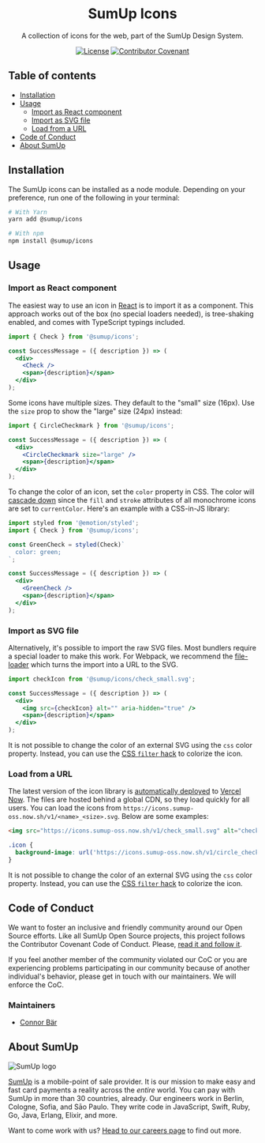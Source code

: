 <div align="center">

# SumUp Icons

A collection of icons for the web, part of the SumUp Design System.

[![License](https://img.shields.io/badge/license--lightgrey.svg)](https://github.com/sumup-oss/icons/LICENSE)
[![Contributor Covenant](https://img.shields.io/badge/Contributor%20Covenant-v1.4%20adopted-ff69b4.svg)](CODE_OF_CONDUCT.md)

</div>

## Table of contents

- [Installation](#installation)
- [Usage](#usage)
  - [Import as React component](#import-as-react-component)
  - [Import as SVG file](#import-as-svg-file)
  - [Load from a URL](#load-from-a-url)
- [Code of Conduct](#code-of-conduct)
- [About SumUp](#about-sumup)

## Installation

The SumUp icons can be installed as a node module. Depending on your preference, run one of the following in your terminal:

```sh
# With Yarn
yarn add @sumup/icons

# With npm
npm install @sumup/icons
```

## Usage

### Import as React component

The easiest way to use an icon in [React](https://reactjs.org/) is to import it as a component. This approach works out of the box (no special loaders needed), is tree-shaking enabled, and comes with TypeScript typings included.

```jsx
import { Check } from '@sumup/icons';

const SuccessMessage = ({ description }) => (
  <div>
    <Check />
    <span>{description}</span>
  </div>
);
```

Some icons have multiple sizes. They default to the "small" size (16px). Use the `size` prop to show the "large" size (24px) instead:

```jsx
import { CircleCheckmark } from '@sumup/icons';

const SuccessMessage = ({ description }) => (
  <div>
    <CircleCheckmark size="large" />
    <span>{description}</span>
  </div>
);
```

To change the color of an icon, set the `color` property in CSS. The color will [cascade down](https://css-tricks.com/cascading-svg-fill-color/) since the `fill` and `stroke` attributes of all monochrome icons are set to `currentColor`. Here's an example with a CSS-in-JS library:

```jsx
import styled from '@emotion/styled';
import { Check } from '@sumup/icons';

const GreenCheck = styled(Check)`
  color: green;
`;

const SuccessMessage = ({ description }) => (
  <div>
    <GreenCheck />
    <span>{description}</span>
  </div>
);
```

### Import as SVG file

Alternatively, it's possible to import the raw SVG files. Most bundlers require a special loader to make this work. For Webpack, we recommend the [file-loader](https://github.com/webpack-contrib/file-loader) which turns the import into a URL to the SVG.

```jsx
import checkIcon from '@sumup/icons/check_small.svg';

const SuccessMessage = ({ description }) => (
  <div>
    <img src={checkIcon} alt="" aria-hidden="true" />
    <span>{description}</span>
  </div>
);
```

It is not possible to change the color of an external SVG using the `css` color property. Instead, you can use the [CSS `filter` hack](https://blog.union.io/code/2017/08/10/img-svg-fill/) to colorize the icon.

### Load from a URL

The latest version of the icon library is [automatically deployed](https://icons.sumup-oss.now.sh/) to [Vercel Now](https://vercel.com/). The files are hosted behind a global CDN, so they load quickly for all users. You can load the icons from `https://icons.sumup-oss.now.sh/v1/<name>_<size>.svg`. Below are some examples:

```html
<img src="https://icons.sumup-oss.now.sh/v1/check_small.svg" alt="checkmark" />
```

```css
.icon {
  background-image: url('https://icons.sumup-oss.now.sh/v1/circle_checkmark_filled_large.svg');
}
```

It is not possible to change the color of an external SVG using the `css` color property. Instead, you can use the [CSS `filter` hack](https://blog.union.io/code/2017/08/10/img-svg-fill/) to colorize the icon.

## Code of Conduct

We want to foster an inclusive and friendly community around our Open Source efforts. Like all SumUp Open Source projects, this project follows the Contributor Covenant Code of Conduct. Please, [read it and follow it](CODE_OF_CONDUCT.md).

If you feel another member of the community violated our CoC or you are experiencing problems participating in our community because of another individual's behavior, please get in touch with our maintainers. We will enforce the CoC.

### Maintainers

- [Connor Bär](mailto:connor.baer@sumup.com)

## About SumUp

![SumUp logo](https://raw.githubusercontent.com/sumup-oss/assets/master/sumup-logo.svg?sanitize=true)

[SumUp](https://sumup.com) is a mobile-point of sale provider. It is our mission to make easy and fast card payments a reality across the _entire_ world. You can pay with SumUp in more than 30 countries, already. Our engineers work in Berlin, Cologne, Sofia, and Sāo Paulo. They write code in JavaScript, Swift, Ruby, Go, Java, Erlang, Elixir, and more.

Want to come work with us? [Head to our careers page](https://sumup.com/careers) to find out more.
